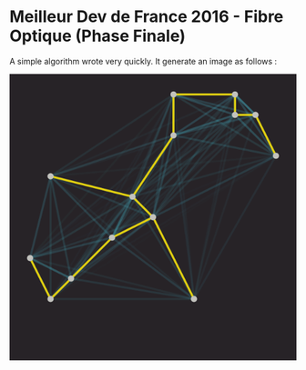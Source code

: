 # Meilleur Dev de France 2016 - Fibre Optique (Phase Finale)
A simple algorithm wrote very quickly. It generate an image as follows :

![Sample image](https://raw.githubusercontent.com/TheRainbowPhoenix/GraphesConcoursProgra/master/mdf2016/out4.png) 
